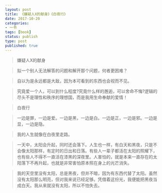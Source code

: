 ```yaml
---
layout: post
title: 《嫌疑人X的献身》《白夜行》
date: 2017-10-20
categories:
- 一书
tags: [book]
status: publish
type: post
published: true
---
```


>嫌疑人X的献身

>拟一个别人无法解答的问题和解开那个问题，何者更困难？

>自以为是永远都是大敌，因为本可看到的东西也会视而不见。

>究竟爱一个人，可以到什么程度?究竟什么样的邂逅，可以舍命不悔?逻辑的尽头不是理性和秩序的理想国，而是我用生命奉献的爱情！


>白夜行

>一边是罪，一边是爱。一边是黑，一边是白。一边是正，一边是邪。一边是显，一边是隐。

>我的人生就像在白夜里走路。

>一天中，太阳会升起，同时还会落下。人生也一样，有白天和黑夜，只是不会像太阳那样，有定时的日出和日落。有些人一辈子都活在太阳的照耀下，也有些人不得不一直活在漆黑的深夜里。人害怕的，就是本来一直存在的太阳落下不再升起，也就是非常害怕原本照在身上的光芒消失。

>我的天空里没有太阳，总是黑夜，但并不暗，因为有东西代替了太阳。虽然没有太阳那么明亮，但对我来说已经足够。凭借着这份光，我便能把黑夜当成白天。我从来就没有太阳，所以不怕失去。










